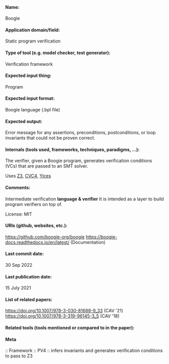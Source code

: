 #### Name:
Boogie

#### Application domain/field:
Static program verification

#### Type of tool (e.g. model checker, test generator):
Verification framework

#### Expected input thing:
Program

#### Expected input format:
Boogie language (.bpl file)

#### Expected output:
Error message for any assertions, preconditions, postconditions, or loop invariants that could not be proven correct.

#### Internals (tools used, frameworks, techniques, paradigms, ...):
The verifier, given a Boogie program, generates verification conditions (VCs) that are passed to an SMT solver.

Uses [Z3](../Solvers/SMT/Z3.md), [CVC4](../Solvers/SMT/CVC4.md), [Yices](../Solvers/SMT/Yices.md)

#### Comments:
Intermediate verification **language & verifier**
It is intended as a layer to build program verifiers on top of.

License: MIT

#### URIs (github, websites, etc.):
https://github.com/boogie-org/boogie
https://boogie-docs.readthedocs.io/en/latest/ (Documentation)

#### Last commit date:
30 Sep 2022

#### Last publication date:
15 July 2021

#### List of related papers:
https://doi.org/10.1007/978-3-030-81688-9_33 (CAV '21)
https://doi.org/10.1007/978-3-319-96145-3_5 (CAV '18)

#### Related tools (tools mentioned or compared to in the paper):

#### Meta
:: Framework
:: PV4           :: infers invariants and generates verification conditions to pass to Z3